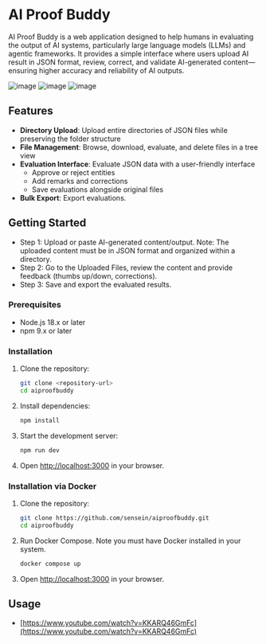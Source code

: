 # AI Proof Buddy

AI Proof Buddy is a web application designed to help humans in evaluating the output of AI systems, particularly large language models (LLMs) and agentic frameworks. It provides a simple interface where users upload AI result in JSON format, review, correct, and validate AI-generated content—ensuring higher accuracy and reliability of AI outputs.

![image](https://github.com/user-attachments/assets/b8b026bc-4b50-4518-a311-5cfdd91d3c9f)
![image](https://github.com/user-attachments/assets/61679a12-d01f-4164-a765-09a04431f4ee)
![image](https://github.com/user-attachments/assets/45bdc224-5cd9-4fdf-b6a9-43e9ec666387)



## Features

- **Directory Upload**: Upload entire directories of JSON files while preserving the folder structure
- **File Management**: Browse, download, evaluate, and delete files in a tree view
- **Evaluation Interface**: Evaluate JSON data with a user-friendly interface
  - Approve or reject entities
  - Add remarks and corrections
  - Save evaluations alongside original files
- **Bulk Export**: Export evaluations. 

## Getting Started
- Step 1: Upload or paste AI-generated content/output. Note: The uploaded content must be in JSON format and organized within a directory.
- Step 2: Go to the Uploaded Files, review the content and provide feedback (thumbs up/down, corrections).
- Step 3: Save and export the evaluated results.
### Prerequisites

- Node.js 18.x or later
- npm 9.x or later

### Installation

1. Clone the repository:
   ```bash
   git clone <repository-url>
   cd aiproofbuddy
   ```

2. Install dependencies:
   ```bash
   npm install
   ```

3. Start the development server:
   ```bash
   npm run dev
   ```

4. Open [http://localhost:3000](http://localhost:3000) in your browser.

### Installation via Docker
1. Clone the repository:
   ```bash
   git clone https://github.com/sensein/aiproofbuddy.git
   cd aiproofbuddy
   ```
2. Run Docker Compose. Note you must have Docker installed in your system.
   ```bash
   docker compose up
   ```
3. Open [http://localhost:3000](http://localhost:3000) in your browser.
   
## Usage

- [https://www.youtube.com/watch?v=KKARQ46GmFc](https://www.youtube.com/watch?v=KKARQ46GmFc)
